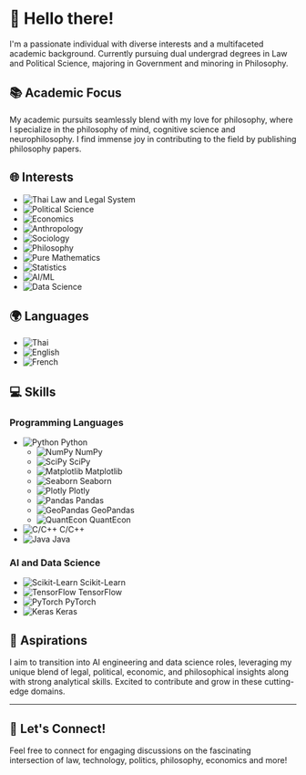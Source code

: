 # 👋 Hello there!
I'm a passionate individual with diverse interests and a multifaceted academic background. Currently pursuing dual undergrad degrees in Law and Political Science, majoring in Government and minoring in Philosophy.

## 📚 Academic Focus
My academic pursuits seamlessly blend with my love for philosophy, where I specialize in the philosophy of mind, cognitive science and neurophilosophy. I find immense joy in contributing to the field by publishing philosophy papers.

## 🌐 Interests
- ![Thai Law and Legal System](https://img.shields.io/badge/Thai%20Law%20and%20Legal%20System-0D5EAF?style=flat-square)
- ![Political Science](https://img.shields.io/badge/Political%20Science-207245?style=flat-square)
- ![Economics](https://img.shields.io/badge/Economics-3E4095?style=flat-square)
- ![Anthropology](https://img.shields.io/badge/Anthropology-8C7C71?style=flat-square)
- ![Sociology](https://img.shields.io/badge/Sociology-2E5A8E?style=flat-square)
- ![Philosophy](https://img.shields.io/badge/Philosophy-993366?style=flat-square)
- ![Pure Mathematics](https://img.shields.io/badge/Pure%20Mathematics-0066CC?style=flat-square)
- ![Statistics](https://img.shields.io/badge/Statistics-2B4D66?style=flat-square)
- ![AI/ML](https://img.shields.io/badge/AI%2FML-4B8BBE?style=flat-square)
- ![Data Science](https://img.shields.io/badge/Data%20Science-2ECC71?style=flat-square)

## 🌍 Languages
- ![Thai](https://img.shields.io/badge/Thai-007B5F?style=flat-square&logo=thai-airways&logoColor=white)
- ![English](https://img.shields.io/badge/English-21759B?style=flat-square&logo=english&logoColor=white)
- ![French](https://img.shields.io/badge/French-005E87?style=flat-square&logo=french&logoColor=white)

## 💻 Skills
### Programming Languages
- ![Python](https://img.icons8.com/color/48/000000/python.png) Python
  - ![NumPy](https://img.icons8.com/color/48/000000/numpy.png) NumPy
  - ![SciPy](https://img.icons8.com/color/48/000000/scipy.png) SciPy
  - ![Matplotlib](https://img.icons8.com/color/48/000000/matplotlib.png) Matplotlib
  - ![Seaborn](https://img.icons8.com/color/48/000000/seaborn.png) Seaborn
  - ![Plotly](https://img.icons8.com/color/48/000000/plotly.png) Plotly
  - ![Pandas](https://img.icons8.com/color/48/000000/pandas.png) Pandas
  - ![GeoPandas](https://img.icons8.com/color/48/000000/geopandas.png) GeoPandas
  - ![QuantEcon](https://img.icons8.com/color/48/000000/quantecon.png) QuantEcon
- ![C/C++](https://img.icons8.com/color/48/000000/c-plus-plus-logo.png) C/C++
- ![Java](https://img.icons8.com/color/48/000000/java-coffee-cup-logo.png) Java
### AI and Data Science
- ![Scikit-Learn](https://img.icons8.com/color/48/000000/scikit-learn.png) Scikit-Learn
- ![TensorFlow](https://img.icons8.com/color/48/000000/tensorflow.png) TensorFlow
- ![PyTorch](https://img.icons8.com/color/48/000000/pytorch.png) PyTorch
- ![Keras](https://img.icons8.com/color/48/000000/keras.png) Keras

## 🚀 Aspirations
I aim to transition into AI engineering and data science roles, leveraging my unique blend of legal, political, economic, and philosophical insights along with strong analytical skills. Excited to contribute and grow in these cutting-edge domains.

---

## 🤝 Let's Connect!
Feel free to connect for engaging discussions on the fascinating intersection of law, technology, politics, philosophy, economics and more!
